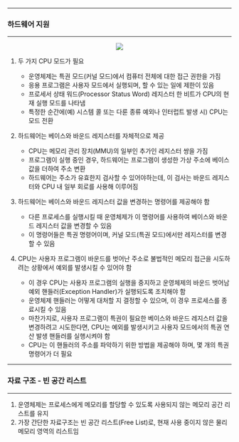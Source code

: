-----
### 하드웨어 지원
-----
<div align="center">
<img src="https://github.com/user-attachments/assets/9e4b9424-3583-4584-ae03-394d4c858623">
</div>

1. 두 가지 CPU 모드가 필요
   - 운영체제는 특권 모드(커널 모드)에서 컴퓨터 전체에 대한 접근 권한을 가짐
   - 응용 프로그램은 사용자 모드에서 실행되며, 할 수 있는 일에 제한이 있음
   - 프로세서 상태 워드(Processor Status Word) 레지스터 한 비트가 CPU의 현재 실행 모드를 나타냄
   - 특정한 순간에(예) 시스템 콜 또는 다룬 종류 예외나 인터럽트 발생 시) CPU는 모드 전환

2. 하드웨어는 베이스와 바운드 레지스터를 자체적으로 제공
   - CPU는 메모리 관리 장치(MMU)의 일부인 추가인 레지스터 쌍을 가짐
   - 프로그램이 실행 중인 경우, 하드웨어는 프로그램이 생성한 가상 주소에 베이스 값을 더하여 주소 변환
   - 하드웨어는 주소가 유효한지 검사할 수 있어야하는데, 이 검사는 바운드 레지스터와 CPU 내 일부 회로를 사용해 이루어짐

3. 하드웨어는 베이스와 바운드 레지스터 값을 변경하는 명령어를 제공해야 함
   - 다른 프로세스를 실행시킬 때 운영체제가 이 명령어를 사용하여 베이스와 바운드 레지스터 값을 변경할 수 있음
   - 이 명령어들은 특권 명령어이며, 커널 모드(특권 모드)에서만 레지스터를 변경할 수 있음

4. CPU는 사용자 프로그램이 바운드를 벗어난 주소로 불법적인 메모리 접근을 시도하려는 상황에서 예외를 발생시킬 수 있어야 함
   - 이 경우 CPU는 사용자 프로그램의 실행을 중지하고 운영체제의 바운드 벗어남 예외 핸들러(Exception Handler)가 실행되도록 조치해야 함
   - 운영체제 핸들러는 어떻게 대처할 지 결정할 수 있으며, 이 경우 프로세스를 종료시킬 수 있음
   - 마찬가지로, 사용자 프로그램이 특권이 필요한 베이스와 바운드 레지스터 값을 변경하려고 시도한다면, CPU는 예외를 발생시키고 사용자 모드에서의 특권 연산 발생 핸들러를 실행시켜야 함
   - CPU는 이 핸들러의 주소를 파악하기 위한 방법을 제공해야 하며, 몇 개의 특권 명령어가 더 필요

-----
### 자료 구조 - 빈 공간 리스트
-----
1. 운영체제는 프로세스에게 메모리를 할당할 수 있도록 사용되지 않는 메모리 공간 리스트를 유지
2. 가장 간단한 자료구조는 빈 공간 리스트(Free List)로, 현재 사용 중이지 않은 물리 메모리 영역의 리스트임
